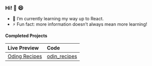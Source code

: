 ### Hi! 👋 😄

- 🌱 I’m currently learning my way up to React.
- ⚡ Fun fact: more information doesn’t always mean more learning!

**Completed Projects**

| Live Preview | Code |
|:-|:-|
| [Oding Recipes](https://virtualvee.github.io/odin_recipes/) | [odin_recipes](https://github.com/virtualVee/odin_recipes) |

<!--
**virtualVee/virtualVee** is a ✨ _special_ ✨ repository because its `README.md` (this file) appears on your GitHub profile.

Here are some ideas to get you started:

- 🔭 I’m currently working on ...
- 🌱 I’m currently learning ...
- 👯 I’m looking to collaborate on ...
- 🤔 I’m looking for help with ...
- 💬 Ask me about ...
- 📫 How to reach me: ...
- 😄 Pronouns: ...
- ⚡ Fun fact: ...
-->
